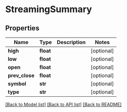 # StreamingSummary

## Properties
Name | Type | Description | Notes
------------ | ------------- | ------------- | -------------
**high** | **float** |  | [optional] 
**low** | **float** |  | [optional] 
**open** | **float** |  | [optional] 
**prev_close** | **float** |  | [optional] 
**symbol** | **str** |  | [optional] 
**type** | **str** |  | [optional] 

[[Back to Model list]](../README.md#documentation-for-models) [[Back to API list]](../README.md#documentation-for-api-endpoints) [[Back to README]](../README.md)


